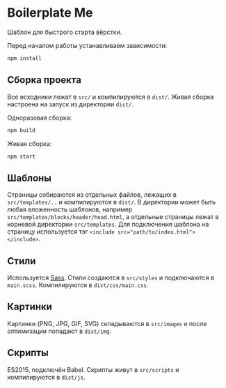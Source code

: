 # Boilerplate Me

Шаблон для быстрого старта вёрстки.

Перед началом работы устанавливаем зависимости:
```bash
npm install
```

## Сборка проекта

Все исходники лежат в `src/` и компилируются в `dist/`. Живая сборка настроена на запуск из директории `dist/`.

Одноразовая сборка:
```bash
npm build
```

Живая сборка:
```bash
npm start
```

## Шаблоны

Страницы собираются из отдельных файлов, лежащих в `src/templates/..` и компилируются в `dist/`. В директории может быть любая вложенность шаблонов, например `src/templates/blocks/header/head.html`, а отдельные страницы лежат в корневой директории `src/templates`. Для подключения шаблона на страницу используется тэг `<include src="path/to/index.html"></include>`.

## Стили

Используется [Sass](http://sass-lang.com/). Стили создаются в `src/styles` и подключаются в `main.scss`. Компилируются в `dist/css/main.css`.

## Картинки

Картинки (PNG, JPG, GIF, SVG) складываются в `src/images` и после оптимизации попадают в `dist/img`.

## Скрипты

ES2015, подключён Babel. Скрипты живут в `src/scripts` и компилируются в `dist/js`.
